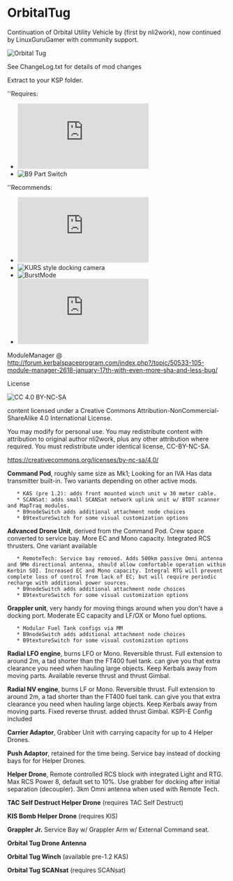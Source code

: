 # OrbitalTug
Continuation of Orbital Utility Vehicle by (first by nli2work), now continued by
LinuxGuruGamer with community support.

![Orbital Tug](https://raw.githubusercontent.com/zer0Kerbal/OrbitalTug/master/marketingimages/OrbitalTugVanityPlate.jpg "Orbital Tug")

See ChangeLog.txt for details of mod changes

Extract to your KSP folder.

''Requires:
 * ![ModuleManager](http://forum.kerbalspaceprogram.com/index.php?/topic/50533-105-module-manager-2618-january-17th-with-even-more-sha-and-less-bug/) 
 * ![B9 Part Switch]("http://forum.kerbalspaceprogram.com/index.php?showtopic=140541")

''Recommends:
 * ![AllYAll](http://forum.kerbalspaceprogram.com/index.php?/topic/155858-ksp-122-all)
 * ![KURS style docking camera ](https://github.com/linuxgurugamer/DockingCam)
 * ![BurstMode]()
 * ![Tac Self Destruct Continued](http://forum.kerbalspaceprogram.com/index.php?/topic/154232-122-tac-self-destruct-continued/) 

ModuleManager @ http://forum.kerbalspaceprogram.com/index.php?/topic/50533-105-module-manager-2618-january-17th-with-even-more-sha-and-less-bug/

License

![[CC 4.0 BY-NC-SA](https://creativecommons.org/licenses/by-nc-sa/4.0/)](https://i.creativecommons.org/l/by-nc-sa/4.0/88x31.png "CC 4.0 BY-NC-SA")

content licensed under a Creative Commons Attribution-NonCommercial-ShareAlike 4.0 International License.

You may modify for personal use. You may redistribute content with attribution to original author nli2work, plus any other attribution where required. You must redistribute under identical license, CC-BY-NC-SA. 

https://creativecommons.org/licenses/by-nc-sa/4.0/



**Command Pod**, roughly same size as Mk1; Looking for an IVA Has data transmitter built-in. Two variants depending on other active mods.

       * KAS (pre 1.2): adds front mounted winch unit w 30 meter cable.
       * SCANSat: adds small SCANSat network uplink unit w/ BTDT scanner and MapTraq modules.
       * B9nodeSwitch adds additional attachment node choices
       * B9textureSwitch for some visual customization options

**Advanced Drone Unit**, derived from the Command Pod. Crew space converted to service bay. More EC and Mono capacity. Integrated RCS thrusters. One variant available

       * RemoteTech: Service bay removed. Adds 500km passive Omni antenna and 9Mm directional antenna, should allow comfortable operation within Kerbin SOI. Increased EC and Mono capacity. Integral RTG will prevent complete loss of control from lack of EC; but will require periodic recharge with additional power sources.
       * B9nodeSwitch adds additional attachment node choices
       * B9textureSwitch for some visual customization options

**Grappler unit**, very handy for moving things around when you don't have a docking port. Moderate EC capacity and LF/OX or Mono fuel options.

       * Modular Fuel Tank configs via MM 
       * B9nodeSwitch adds additional attachment node choices
       * B9textureSwitch for some visual customization options
       
**Radial LFO engine**, burns LFO or Mono. Reversible thrust. Full extension to around 2m, a tad shorter than the FT400 fuel tank. can give you that extra clearance you need when hauling large objects. Keep Kerbals away from moving parts. Available reverse thrust and thrust Gimbal.

**Radial NV engine**, burns LF or Mono. Reversible thrust. Full extension to around 2m, a tad shorter than the FT400 fuel tank. can give you that extra clearance you need when hauling large objects. Keep Kerbals away from moving parts. Fixed reverse thrust. added thrust Gimbal. KSPI-E Config included

**Carrier Adaptor**, Grabber Unit with carrying capacity for up to 4 Helper Drones.

**Push Adaptor**, retained for the time being. Service bay instead of docking bays for for Helper Drones.

**Helper Drone**, Remote controlled RCS block with integrated Light and RTG. Max RCS Power 8, default set to 10%. Use grabber for docking after initial separation (decoupler). 3km Omni antenna when used with Remote Tech.

**TAC Self Destruct Helper Drone** (requires TAC Self Destruct)

**KIS Bomb Helper Drone** (requires KIS)

**Grappler Jr.** Service Bay w/ Grappler Arm w/ External Command seat.

**Orbital Tug Drone Antenna**

**Orbital Tug Winch** (available pre-1.2 KAS)

**Orbital Tug SCANsat** (requires SCANsat)

